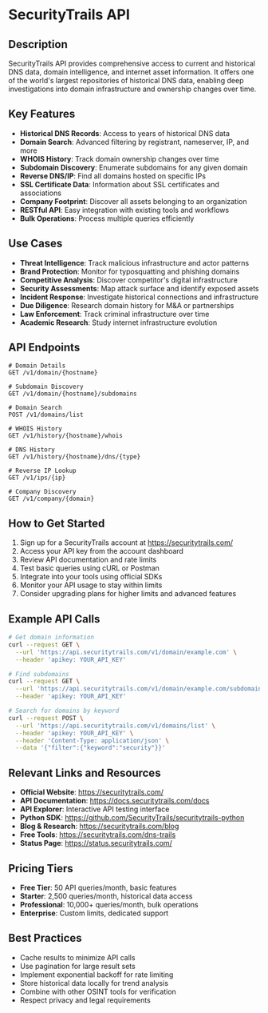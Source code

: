 # SecurityTrails API

## Description
SecurityTrails API provides comprehensive access to current and historical DNS data, domain intelligence, and internet asset information. It offers one of the world's largest repositories of historical DNS data, enabling deep investigations into domain infrastructure and ownership changes over time.

## Key Features
- **Historical DNS Records**: Access to years of historical DNS data
- **Domain Search**: Advanced filtering by registrant, nameserver, IP, and more
- **WHOIS History**: Track domain ownership changes over time
- **Subdomain Discovery**: Enumerate subdomains for any given domain
- **Reverse DNS/IP**: Find all domains hosted on specific IPs
- **SSL Certificate Data**: Information about SSL certificates and associations
- **Company Footprint**: Discover all assets belonging to an organization
- **RESTful API**: Easy integration with existing tools and workflows
- **Bulk Operations**: Process multiple queries efficiently

## Use Cases
- **Threat Intelligence**: Track malicious infrastructure and actor patterns
- **Brand Protection**: Monitor for typosquatting and phishing domains
- **Competitive Analysis**: Discover competitor's digital infrastructure
- **Security Assessments**: Map attack surface and identify exposed assets
- **Incident Response**: Investigate historical connections and infrastructure
- **Due Diligence**: Research domain history for M&A or partnerships
- **Law Enforcement**: Track criminal infrastructure over time
- **Academic Research**: Study internet infrastructure evolution

## API Endpoints
```
# Domain Details
GET /v1/domain/{hostname}

# Subdomain Discovery
GET /v1/domain/{hostname}/subdomains

# Domain Search
POST /v1/domains/list

# WHOIS History
GET /v1/history/{hostname}/whois

# DNS History
GET /v1/history/{hostname}/dns/{type}

# Reverse IP Lookup
GET /v1/ips/{ip}

# Company Discovery
GET /v1/company/{domain}
```

## How to Get Started
1. Sign up for a SecurityTrails account at https://securitytrails.com/
2. Access your API key from the account dashboard
3. Review API documentation and rate limits
4. Test basic queries using cURL or Postman
5. Integrate into your tools using official SDKs
6. Monitor your API usage to stay within limits
7. Consider upgrading plans for higher limits and advanced features

## Example API Calls
```bash
# Get domain information
curl --request GET \
  --url 'https://api.securitytrails.com/v1/domain/example.com' \
  --header 'apikey: YOUR_API_KEY'

# Find subdomains
curl --request GET \
  --url 'https://api.securitytrails.com/v1/domain/example.com/subdomains' \
  --header 'apikey: YOUR_API_KEY'

# Search for domains by keyword
curl --request POST \
  --url 'https://api.securitytrails.com/v1/domains/list' \
  --header 'apikey: YOUR_API_KEY' \
  --header 'Content-Type: application/json' \
  --data '{"filter":{"keyword":"security"}}'
```

## Relevant Links and Resources
- **Official Website**: https://securitytrails.com/
- **API Documentation**: https://docs.securitytrails.com/docs
- **API Explorer**: Interactive API testing interface
- **Python SDK**: https://github.com/SecurityTrails/securitytrails-python
- **Blog & Research**: https://securitytrails.com/blog
- **Free Tools**: https://securitytrails.com/dns-trails
- **Status Page**: https://status.securitytrails.com/

## Pricing Tiers
- **Free Tier**: 50 API queries/month, basic features
- **Starter**: 2,500 queries/month, historical data access
- **Professional**: 10,000+ queries/month, bulk operations
- **Enterprise**: Custom limits, dedicated support

## Best Practices
- Cache results to minimize API calls
- Use pagination for large result sets
- Implement exponential backoff for rate limiting
- Store historical data locally for trend analysis
- Combine with other OSINT tools for verification
- Respect privacy and legal requirements